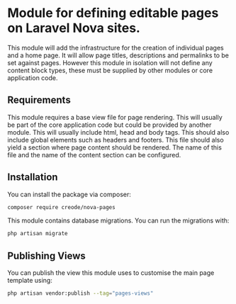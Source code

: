 # Module for defining editable pages on Laravel Nova sites.

This module will add the infrastructure for the creation of individual pages and a home page. It will allow page titles, descriptions and permalinks to be set against pages. However this module in isolation will not define any content block types, these must be supplied by other modules or core application code.

## Requirements

This module requires a base view file for page rendering. This will usually be part of the core application code but could be provided by another module. This will usually include html, head and body tags. This should also include global elements such as headers and footers. This file should also yield a section where page content should be rendered. The name of this file and the name of the content section can be configured.

## Installation

You can install the package via composer:

```bash
composer require creode/nova-pages
```

This module contains database migrations. You can run the migrations with:
```bash
php artisan migrate
```

## Publishing Views
You can publish the view this module uses to customise the main page template using:

```bash
php artisan vendor:publish --tag="pages-views"
```
